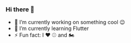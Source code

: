 ### Hi there 👋

- 🔭  I’m currently working on something cool 😉
- 🌱  I’m currently learning Flutter
- ⚡  Fun fact: I ❤️ ⚾ and 🏍️
